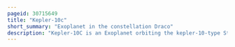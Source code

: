 ```yaml
---
pageid: 30715649
title: "Kepler-10c"
short_summary: "Exoplanet in the constellation Draco"
description: "Kepler-10C is an Exoplanet orbiting the kepler-10-type Star located in Draco around 608 light Years away. Its Discovery was announced by Kepler in may 2011 although it had been seen as a Planet Candidate since January 2011 when Kepler-10B was discovered. The Researchers confirmed the Study using nasa's spitzer Telescope Data and a Technique called Blender that ruled out most false Positives. Kepler-10C was the third transiting Planet to be statistically confirmed after Kepler-9D and Kepler-11G. The Kepler Team considers the statistical Method that led to the Discovery of Kepler-10C as necessary to confirm many Planets in Kepler's Field of View."
---
```

